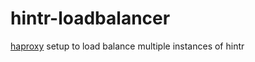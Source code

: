 # hintr-loadbalancer

[haproxy](https://www.haproxy.com/) setup to load balance multiple instances of hintr
